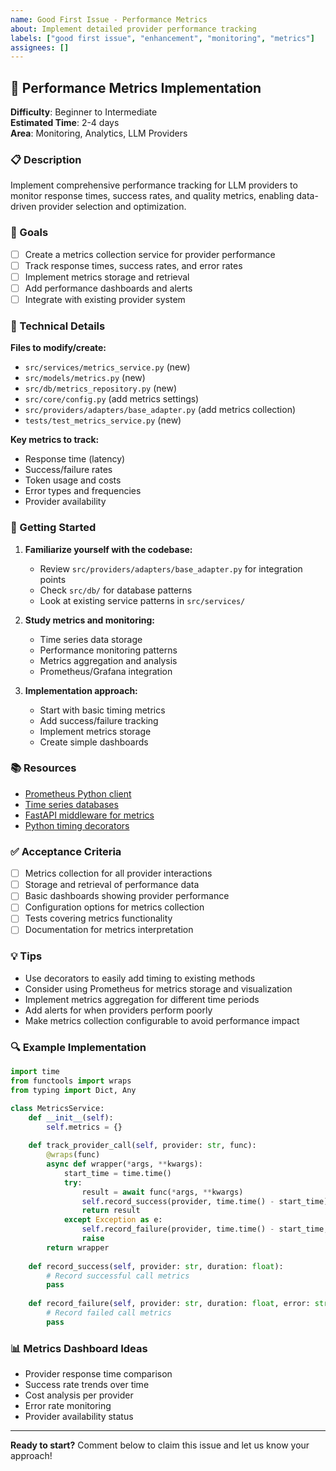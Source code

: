 ```yaml
---
name: Good First Issue - Performance Metrics
about: Implement detailed provider performance tracking
labels: ["good first issue", "enhancement", "monitoring", "metrics"]
assignees: []
---
```


## 🎯 Performance Metrics Implementation

**Difficulty**: Beginner to Intermediate  
**Estimated Time**: 2-4 days  
**Area**: Monitoring, Analytics, LLM Providers

### 📋 Description

Implement comprehensive performance tracking for LLM providers to monitor response times, success rates, and quality metrics, enabling data-driven provider selection and optimization.

### 🎯 Goals

- [ ] Create a metrics collection service for provider performance
- [ ] Track response times, success rates, and error rates
- [ ] Implement metrics storage and retrieval
- [ ] Add performance dashboards and alerts
- [ ] Integrate with existing provider system

### 🔧 Technical Details

**Files to modify/create:**
- `src/services/metrics_service.py` (new)
- `src/models/metrics.py` (new)
- `src/db/metrics_repository.py` (new)
- `src/core/config.py` (add metrics settings)
- `src/providers/adapters/base_adapter.py` (add metrics collection)
- `tests/test_metrics_service.py` (new)

**Key metrics to track:**
- Response time (latency)
- Success/failure rates
- Token usage and costs
- Error types and frequencies
- Provider availability

### 🚀 Getting Started

1. **Familiarize yourself with the codebase:**
   - Review `src/providers/adapters/base_adapter.py` for integration points
   - Check `src/db/` for database patterns
   - Look at existing service patterns in `src/services/`

2. **Study metrics and monitoring:**
   - Time series data storage
   - Performance monitoring patterns
   - Metrics aggregation and analysis
   - Prometheus/Grafana integration

3. **Implementation approach:**
   - Start with basic timing metrics
   - Add success/failure tracking
   - Implement metrics storage
   - Create simple dashboards

### 📚 Resources

- [Prometheus Python client](https://prometheus.io/docs/guides/python/)
- [Time series databases](https://en.wikipedia.org/wiki/Time_series_database)
- [FastAPI middleware for metrics](https://fastapi.tiangolo.com/tutorial/middleware/)
- [Python timing decorators](https://docs.python.org/3/library/time.html)

### ✅ Acceptance Criteria

- [ ] Metrics collection for all provider interactions
- [ ] Storage and retrieval of performance data
- [ ] Basic dashboards showing provider performance
- [ ] Configuration options for metrics collection
- [ ] Tests covering metrics functionality
- [ ] Documentation for metrics interpretation

### 💡 Tips

- Use decorators to easily add timing to existing methods
- Consider using Prometheus for metrics storage and visualization
- Implement metrics aggregation for different time periods
- Add alerts for when providers perform poorly
- Make metrics collection configurable to avoid performance impact

### 🔍 Example Implementation

```python
import time
from functools import wraps
from typing import Dict, Any

class MetricsService:
    def __init__(self):
        self.metrics = {}
    
    def track_provider_call(self, provider: str, func):
        @wraps(func)
        async def wrapper(*args, **kwargs):
            start_time = time.time()
            try:
                result = await func(*args, **kwargs)
                self.record_success(provider, time.time() - start_time)
                return result
            except Exception as e:
                self.record_failure(provider, time.time() - start_time, str(e))
                raise
        return wrapper
    
    def record_success(self, provider: str, duration: float):
        # Record successful call metrics
        pass
    
    def record_failure(self, provider: str, duration: float, error: str):
        # Record failed call metrics
        pass
```

### 📊 Metrics Dashboard Ideas

- Provider response time comparison
- Success rate trends over time
- Cost analysis per provider
- Error rate monitoring
- Provider availability status

---

**Ready to start?** Comment below to claim this issue and let us know your approach! 